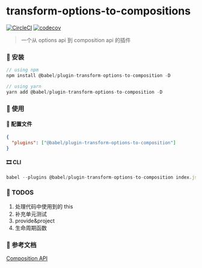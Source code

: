 # transform-options-to-compositions

[![CircleCI](https://circleci.com/gh/Jouryjc/babel-plugin-transform-options-to-compositions/tree/main.svg?style=shield)](https://circleci.com/gh/Jouryjc/babel-plugin-transform-options-to-compositions/tree/main)
[![codecov](https://codecov.io/gh/Jouryjc/babel-plugin-transform-options-to-compositions/branch/main/graph/badge.svg?token=SZ62L3N6PF)](https://codecov.io/gh/Jouryjc/babel-plugin-transform-options-to-compositions)

> 一个从 options api 到 composition api 的插件

### 🧱 安装

```js
// using npm
npm install @babel/plugin-transform-options-to-composition -D

// using yarn
yarn add @babel/plugin-transform-options-to-composition -D
```

### 🌟 使用

#### 📖 配置文件

```json
{
  "plugins": ["@babel/plugin-transform-options-to-composition"]
}
```

#### 🎞️ CLI

```js
babel --plugins @babel/plugin-transform-options-to-composition index.js
```

### 📄 TODOS

1. 处理代码中使用到的 this
2. 补充单元测试
3. provide&project
4. 生命周期函数

### 🔗 参考文档

[Composition API](https://v3.vuejs.org/api/composition-api.html#composition-api)
